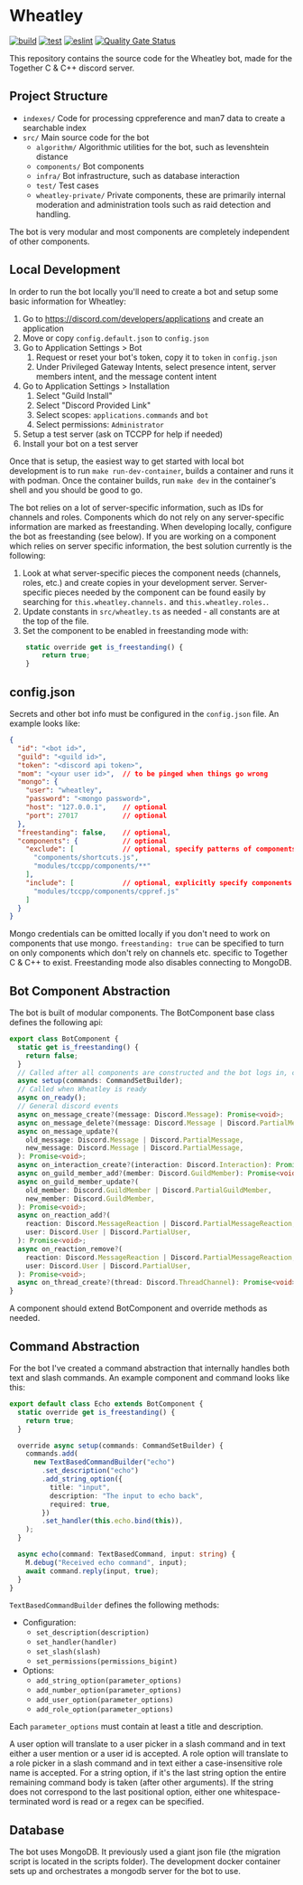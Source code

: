 # Wheatley

[![build](https://github.com/TCCPP/wheatley/actions/workflows/build.yml/badge.svg)](https://github.com/TCCPP/wheatley/actions/workflows/build.yml)
[![test](https://github.com/TCCPP/wheatley/actions/workflows/test.yml/badge.svg)](https://github.com/TCCPP/wheatley/actions/workflows/test.yml)
[![eslint](https://github.com/TCCPP/wheatley/actions/workflows/eslint.yml/badge.svg)](https://github.com/TCCPP/wheatley/actions/workflows/eslint.yml)
[![Quality Gate Status](https://sonarcloud.io/api/project_badges/measure?project=TCCPP_wheatley&metric=alert_status)](https://sonarcloud.io/summary/new_code?id=TCCPP_wheatley)

This repository contains the source code for the Wheatley bot, made for the Together C & C++ discord server.

## Project Structure

- `indexes/` Code for processing cppreference and man7 data to create a searchable index
- `src/` Main source code for the bot
  - `algorithm/` Algorithmic utilities for the bot, such as levenshtein distance
  - `components/` Bot components
  - `infra/` Bot infrastructure, such as database interaction
  - `test/` Test cases
  - `wheatley-private/` Private components, these are primarily internal moderation and administration tools such as
    raid detection and handling.

The bot is very modular and most components are completely independent of other components.

## Local Development

In order to run the bot locally you'll need to create a bot and setup some basic information for Wheatley:

1. Go to https://discord.com/developers/applications and create an application
2. Move or copy `config.default.json` to `config.json`
3. Go to Application Settings > Bot
   1. Request or reset your bot's token, copy it to `token` in `config.json`
   2. Under Privileged Gateway Intents, select presence intent, server members intent, and the message content intent
4. Go to Application Settings > Installation
   1. Select "Guild Install"
   2. Select "Discord Provided Link"
   3. Select scopes: `applications.commands` and `bot`
   4. Select permissions: `Administrator`
5. Setup a test server (ask on TCCPP for help if needed)
6. Install your bot on a test server

Once that is setup, the easiest way to get started with local bot development is to run `make run-dev-container`, builds
a container and runs it with podman. Once the container builds, run `make dev` in the container's shell and you should
be good to go.

The bot relies on a lot of server-specific information, such as IDs for channels and roles. Components which do not rely
on any server-specific information are marked as freestanding. When developing locally, configure the bot as
freestanding (see below). If you are working on a component which relies on server specific information, the best
solution currently is the following:

1. Look at what server-specific pieces the component needs (channels, roles, etc.) and create copies in your development
   server. Server-specific pieces needed by the component can be found easily by searching for `this.wheatley.channels.`
   and `this.wheatley.roles.`.
2. Update constants in `src/wheatley.ts` as needed - all constants are at the top of the file.
3. Set the component to be enabled in freestanding mode with:

```ts
    static override get is_freestanding() {
        return true;
    }
```

## config.json

Secrets and other bot info must be configured in the `config.json` file. An example looks like:

```json
{
  "id": "<bot id>",
  "guild": "<guild id>",
  "token": "<discord api token>",
  "mom": "<your user id>",  // to be pinged when things go wrong
  "mongo": {
    "user": "wheatley",
    "password": "<mongo password>",
    "host": "127.0.0.1",    // optional
    "port": 27017           // optional
  },
  "freestanding": false,    // optional,
  "components": {           // optional
    "exclude": [            // optional, specify patterns of components to exclude
      "components/shortcuts.js",
      "modules/tccpp/components/**"
    ],
    "include": [            // optional, explicitly specify components to load
      "modules/tccpp/components/cppref.js"
    ]
  }
}
```

Mongo credentials can be omitted locally if you don't need to work on components that use mongo. `freestanding: true`
can be specified to turn on only components which don't rely on channels etc. specific to Together C & C++ to exist.
Freestanding mode also disables connecting to MongoDB.

## Bot Component Abstraction

The bot is built of modular components. The BotComponent base class defines the following api:

```ts
export class BotComponent {
  static get is_freestanding() {
    return false;
  }
  // Called after all components are constructed and the bot logs in, commands can be added here
  async setup(commands: CommandSetBuilder);
  // Called when Wheatley is ready
  async on_ready();
  // General discord events
  async on_message_create?(message: Discord.Message): Promise<void>;
  async on_message_delete?(message: Discord.Message | Discord.PartialMessage): Promise<void>;
  async on_message_update?(
    old_message: Discord.Message | Discord.PartialMessage,
    new_message: Discord.Message | Discord.PartialMessage,
  ): Promise<void>;
  async on_interaction_create?(interaction: Discord.Interaction): Promise<void>;
  async on_guild_member_add?(member: Discord.GuildMember): Promise<void>;
  async on_guild_member_update?(
    old_member: Discord.GuildMember | Discord.PartialGuildMember,
    new_member: Discord.GuildMember,
  ): Promise<void>;
  async on_reaction_add?(
    reaction: Discord.MessageReaction | Discord.PartialMessageReaction,
    user: Discord.User | Discord.PartialUser,
  ): Promise<void>;
  async on_reaction_remove?(
    reaction: Discord.MessageReaction | Discord.PartialMessageReaction,
    user: Discord.User | Discord.PartialUser,
  ): Promise<void>;
  async on_thread_create?(thread: Discord.ThreadChannel): Promise<void>;
}
```

A component should extend BotComponent and override methods as needed.

## Command Abstraction

For the bot I've created a command abstraction that internally handles both text and slash commands. An example
component and command looks like this:

```ts
export default class Echo extends BotComponent {
  static override get is_freestanding() {
    return true;
  }

  override async setup(commands: CommandSetBuilder) {
    commands.add(
      new TextBasedCommandBuilder("echo")
        .set_description("echo")
        .add_string_option({
          title: "input",
          description: "The input to echo back",
          required: true,
        })
        .set_handler(this.echo.bind(this)),
    );
  }

  async echo(command: TextBasedCommand, input: string) {
    M.debug("Received echo command", input);
    await command.reply(input, true);
  }
}
```

`TextBasedCommandBuilder` defines the following methods:

- Configuration:
  - `set_description(description)`
  - `set_handler(handler)`
  - `set_slash(slash)`
  - `set_permissions(permissions_bigint)`
- Options:
  - `add_string_option(parameter_options)`
  - `add_number_option(parameter_options)`
  - `add_user_option(parameter_options)`
  - `add_role_option(parameter_options)`

Each `parameter_options` must contain at least a title and description.

A user option will translate to a user picker in a slash command and in text either a user mention or a user id is
accepted. A role option will translate to a role picker in a slash command and in text either a case-insensitive role
name is accepted. For a string option, if it's the last string option the entire remaining command body is taken (after
other arguments). If the string does not correspond to the last positional option, either one whitespace-terminated word
is read or a regex can be specified.

## Database

The bot uses MongoDB. It previously used a giant json file (the migration script is located in the scripts folder). The
development docker container sets up and orchestrates a mongodb server for the bot to use.
